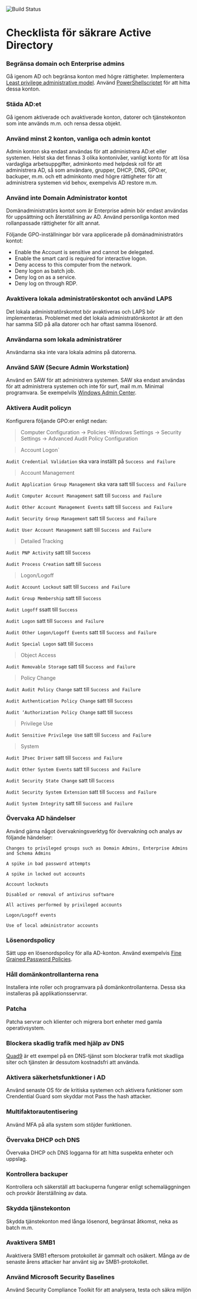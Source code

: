 ![Build Status](https://nordlo.com/wp-content/uploads/2019/08/nordlologo.svg)
# Checklista för säkrare Active Directory
### Begränsa domain och Enterprise admins
Gå igenom AD och begränsa konton med högre rättigheter. Implementera [Least privilege administrative model](https://docs.microsoft.com/en-us/windows-server/identity/ad-ds/plan/security-best-practices/implementing-least-privilege-administrative-models). Använd [PowerShellscriptet](https://gallery.technet.microsoft.com/scriptcenter/AD-account-Audit-find-bfcc60db) för att hitta dessa konton.

### Städa AD:et
Gå igenom aktiverade och avaktiverade konton, datorer och tjänstekonton som inte används m.m. och rensa dessa objekt.

### Använd minst 2 konton, vanliga och admin kontot
Admin konton ska endast användas för att administrera AD:et eller systemen. Helst ska det finnas 3 olika kontonivåer, vanligt konto för att lösa vardagliga arbetsuppgifter, adminkonto med helpdesk roll för att administrera AD, så som användare, grupper, DHCP, DNS, GPO:er, backuper, m.m. och ett adminkonto med högre rättigheter för att administrera systemen vid behov, exempelvis AD restore m.m.

### Använd inte Domain Administrator kontot
Domänadministratörs kontot som är Enterprise admin bör endast användas för uppsättning och återställning av AD.
Använd personliga konton med rollanpassade rättigheter för allt annat.

Följande GPO-inställningar bör vara applicerade på domänadministratörs kontot:
* Enable the Account is sensitive and cannot be delegated.
* Enable the smart card is required for interactive logon.
* Deny access to this computer from the network.
* Deny logon as batch job.
* Deny log on as a service.
* Deny log on through RDP.

### Avaktivera lokala administratörskontot och använd LAPS
Det lokala administratörskontot bör avaktiveras och LAPS bör implementeras. Problemet med det lokala administratörskontot är att den har samma SID på alla datorer och har oftast samma lösenord. 

### Användarna som lokala administratörer
Användarna ska inte vara lokala admins på datorerna.

### Använd SAW (Secure Admin Workstation)
Använd en SAW för att administrera systemen. SAW ska endast användas för att administrera systemen och inte för surf, mail m.m. Minimal programvara. Se exempelvils [Windows Admin Center](https://www.microsoft.com/sv-se/cloud-platform/windows-admin-center).

### Aktivera Audit policyn
Konfigurera följande GPO:er enligt nedan:
> Computer Configuration -> Policies -Windows Settings -> Security Settings -> Advanced Audit Policy Configuration

> Account Logon`

`Audit Credential Validation` ska vara inställt på `Success and Failure`

> Account Management

`Audit Application Group Management` ska vara satt till `Success and Failure`

`Audit Computer Account Management` satt till `Success and Failure`

`Audit Other Account Management Events` satt till `Success and Failure`

`Audit Security Group Management` satt till `Success and Failure`

`Audit User Account Management` satt till `Success and Failure`

> Detailed Tracking

`Audit PNP Activity` satt till `Success`

`Audit Process Creation` satt till `Success`

> Logon/Logoff

`Audit Account Lockout` satt till `Success and Failure`

`Audit Group Membership` satt till `Success`

`Audit Logoff` ssatt till `Success`

`Audit Logon` satt till `Success and Failure`

`Audit Other Logon/Logoff Events` satt till `Success and Failure`

`Audit Special Logon` satt till `Success`

> Object Access

`Audit Removable Storage` satt till `Success and Failure`

> Policy Change

`Audit Audit Policy Change` satt till `Success and Failure`

`Audit Authentication Policy Change` satt till `Success`

`Audit ‘Authorization Policy Change` satt till `Success`

> Privilege Use

`Audit Sensitive Privilege Use` satt till `Success and Failure`

> System

`Audit IPsec Driver` satt till `Success and Failure`

`Audit Other System Events` satt till `Success and Failure`

`Audit Security State Change` satt till `Success`

`Audit Security System Extension` satt till `Success and Failure`

`Audit System Integrity` satt till `Success and Failure`


### Övervaka AD händelser
Använd gärna något övervakningsverktyg för övervakning och analys av följande händelser:

`Changes to privileged groups such as Domain Admins, Enterprise Admins and Schema Admins`

`A spike in bad password attempts`

`A spike in locked out accounts`

`Account lockouts`

`Disabled or removal of antivirus software`

`All actives performed by privileged accounts`

`Logon/Logoff events`

`Use of local administrator accounts`

### Lösenordspolicy
Sätt upp en lösenordspolicy för alla AD-konton. Använd exempelvis [Fine Grained Password Policies](https://blogs.technet.microsoft.com/canitpro/2013/05/29/step-by-step-enabling-and-using-fine-grained-password-policies-in-ad).

### Håll domänkontrollanterna rena
Installera inte roller och programvara på domänkontrollanterna. Dessa ska installeras på applikationsservrar.

### Patcha
Patcha servrar och klienter och migrera bort enheter med gamla operativsystem.

### Blockera skadlig trafik med hjälp av DNS
[Quad9](https://www.quad9.net/) är ett exempel på en DNS-tjänst som blockerar trafik mot skadliga siter och tjänsten är dessutom kostnadsfri att använda.

### Aktivera säkerhetsfunktioner i AD
Använd senaste OS för de kritiska systemen och aktivera funktioner som Crendential Guard som skyddar mot Pass the hash attacker.

### Multifaktorautentisering
Använd MFA på alla system som stöjder funktionen.

### Övervaka DHCP och DNS
Övervaka DHCP och DNS loggarna för att hitta suspekta enheter och uppslag.

### Kontrollera backuper
Kontrollera och säkerställ att backuperna fungerar enligt schemaläggningen och provkör återställning av data.

### Skydda tjänstekonton
Skydda tjänstekonton med långa lösenord, begränsat åtkomst, neka as batch m.m.

### Avaktivera SMB1
Avaktivera SMB1 eftersom protokollet är gammalt och osäkert. Många av de senaste årens attacker har använt sig av SMB1-protokollet.

### Använd Microsoft Security Baselines
Använd Security Compliance Toolkit för att analysera, testa och säkra miljön
